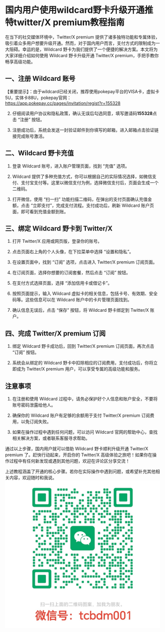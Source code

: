 # 国内用户使用wildcard野卡升级开通推特twitter/X premium教程指南

在当下的社交媒体环境中，Twitter/X premium 提供了诸多独特功能和专属体验，吸引着众多用户想要升级开通。然而，对于国内用户而言，支付方式的限制成为一大阻碍。幸运的是，Wildcard 野卡为我们提供了一个便捷的解决方案。本文将为大家详细介绍如何使用 Wildcard 野卡升级开通 Twitter/X premium，手把手教你畅享高级功能。

## 一、注册 Wildcard 账号

【重要提示】：由于wildcard已经关闭，推荐使用pokepay平台的VISA卡，虚拟卡5U，实体卡88U，pokepay官网：<https://app.pokepay.cc/pages/invitation/regist?r=155328>

  
2. 仔细阅读用户协议和隐私政策，确认无误后勾选同意，填写邀请码**155328**点击 “注册” 按钮。
  
3. 注册成功后，系统会发送一封验证邮件到你填写的邮箱，进入邮箱点击验证链接完成账号激活。
  

## 二、Wildcard 野卡充值

1. 登录 Wildcard 账号，进入账户管理页面，找到 “充值” 选项。
  
2. Wildcard 提供了多种充值方式，你可以根据自己的实际情况选择，如微信支付、支付宝支付等。这里以微信支付为例，选择微信支付后，页面会生成一个二维码。
  
3. 打开微信，使用 “扫一扫” 功能扫描二维码，在弹出的支付页面确认充值金额，点击 “立即支付”，完成支付流程。支付成功后，刷新 Wildcard 账户页面，即可看到充值金额到账。
  

## 三、绑定 Wildcard 野卡到 Twitter/X

1. 打开 Twitter/X 应用或网页版，登录你的账号。
  
2. 点击页面右上角的个人头像，在下拉菜单中选择 “设置和隐私”。
  
3. 在设置页面中，找到 “订阅” 选项，点击进入 Twitter/X premium 订阅页面。
  
4. 在订阅页面，选择你想要的订阅套餐，然后点击 “订阅” 按钮。
  
5. 在支付方式选择页面，选择 “添加信用卡或借记卡”。
  
6. 按照页面提示，输入 Wildcard 虚拟卡的相关信息，包括卡号、有效期、安全码等。这些信息可以在 Wildcard 账户中的卡片管理页面找到。
  
7. 确认信息无误后，点击 “保存” 按钮，将 Wildcard 野卡绑定到 Twitter/X 账户。
  

## 四、完成 Twitter/X premium 订阅

1. 绑定 Wildcard 野卡成功后，回到 Twitter/X premium 订阅页面，再次点击 “订阅” 按钮。
  
2. 系统会从绑定的 Wildcard 野卡中扣除相应的订阅费用，支付成功后，你将立即成为 Twitter/X premium 用户，可以享受专属的高级功能和服务。
  

## 注意事项

1. 在注册和使用 Wildcard 过程中，请务必保护好个人信息和账户安全，不要将账号密码泄露给他人。
  
2. 确保你的 Wildcard 账户有足够的余额用于支付 Twitter/X premium 订阅费用，以免订阅失败。
  
3. 如果在操作过程中遇到任何问题，可以访问 Wildcard 官网的帮助中心，查找相关解决方案，或者联系客服寻求帮助。
  

通过以上步骤，国内用户就可以借助 Wildcard 野卡顺利升级开通 Twitter/X premium 了。赶快行动起来，开启你的 Twitter/X 高级体验之旅吧！如果你在操作过程中有任何新发现或遇到其他问题，欢迎在评论区分享交流！

上述教程涵盖了开通的核心步骤。若你在实际操作中遇到问题，或希望补充其他相关内容，欢迎随时和我说。
![微信图片](/images/wechat.jpg)
